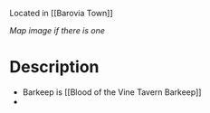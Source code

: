 Located in [[Barovia Town]]

*Map image if there is one*
# Description
* Barkeep is [[Blood of the Vine Tavern Barkeep]]
* 